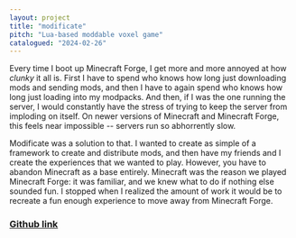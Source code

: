 ```yaml
---
layout: project
title: "modificate"
pitch: "Lua-based moddable voxel game"
catalogued: "2024-02-26"
---
```


Every time I boot up Minecraft Forge, I get more and more annoyed at how
*clunky* it all is. First I have to spend who knows how long just downloading
mods and sending mods, and then I have to again spend who knows how long just
loading into my modpacks. And then, if I was the one running the server, I would
constantly have the stress of trying to keep the server from imploding on
itself. On newer versions of Minecraft and Minecraft Forge, this feels near
impossible -- servers run so abhorrently slow.

Modificate was a solution to that. I wanted to create as simple of a framework
to create and distribute mods, and then have my friends and I create the
experiences that we wanted to play. However, you have to abandon Minecraft as a
base entirely. Minecraft was the reason we played Minecraft Forge: it was
familiar, and we knew what to do if nothing else sounded fun. I stopped when I
realized the amount of work it would be to recreate a fun enough experience to
move away from Minecraft Forge.

### [Github link](https://github.com/rwilliaise/modificate)

